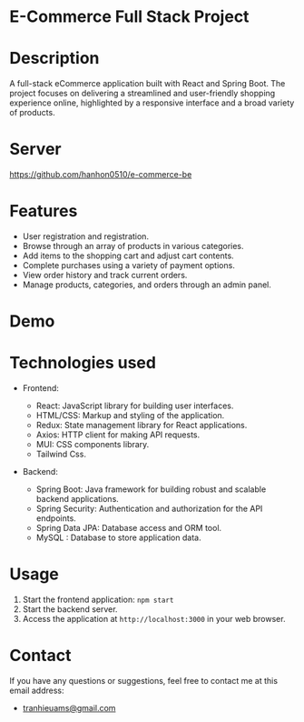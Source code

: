 # E-Commerce Full Stack Project

# Description

A full-stack eCommerce application built with React and Spring Boot. The project focuses on delivering a streamlined and user-friendly shopping experience online, highlighted by a responsive interface and a broad variety of products.

# Server

https://github.com/hanhon0510/e-commerce-be

# Features

- User registration and registration.
- Browse through an array of products in various categories.
- Add items to the shopping cart and adjust cart contents.
- Complete purchases using a variety of payment options.
- View order history and track current orders.
- Manage products, categories, and orders through an admin panel.

# Demo

# Technologies used

- Frontend:

  - React: JavaScript library for building user interfaces.
  - HTML/CSS: Markup and styling of the application.
  - Redux: State management library for React applications.
  - Axios: HTTP client for making API requests.
  - MUI: CSS components library.
  - Tailwind Css.

- Backend:
  - Spring Boot: Java framework for building robust and scalable backend applications.
  - Spring Security: Authentication and authorization for the API endpoints.
  - Spring Data JPA: Database access and ORM tool.
  - MySQL : Database to store application data.

# Usage

1. Start the frontend application: `npm start`
2. Start the backend server.
3. Access the application at `http://localhost:3000` in your web browser.

# Contact

If you have any questions or suggestions, feel free to contact me at this email address:

- tranhieuams@gmail.com
